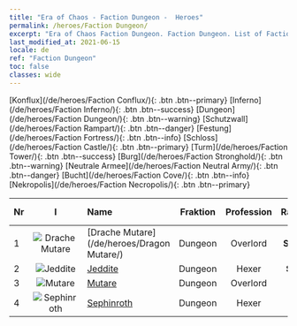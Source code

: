 ```yaml
---
title: "Era of Chaos - Faction Dungeon -  Heroes"
permalink: /heroes/Faction Dungeon/
excerpt: "Era of Chaos Faction Dungeon. Faction Dungeon. List of Faction  in Era of Chaos"
last_modified_at: 2021-06-15
locale: de
ref: "Faction Dungeon"
toc: false
classes: wide
---
```

 [Konflux](/de/heroes/Faction Conflux/){: .btn .btn--primary} [Inferno](/de/heroes/Faction Inferno/){: .btn .btn--success} [Dungeon](/de/heroes/Faction Dungeon/){: .btn .btn--warning} [Schutzwall](/de/heroes/Faction Rampart/){: .btn .btn--danger} [Festung](/de/heroes/Faction Fortress/){: .btn .btn--info} [Schloss](/de/heroes/Faction Castle/){: .btn .btn--primary} [Turm](/de/heroes/Faction Tower/){: .btn .btn--success} [Burg](/de/heroes/Faction Stronghold/){: .btn .btn--warning} [Neutrale Armee](/de/heroes/Faction Neutral Army/){: .btn .btn--danger} [Bucht](/de/heroes/Faction Cove/){: .btn .btn--info} [Nekropolis](/de/heroes/Faction Necropolis/){: .btn .btn--primary} 

  | Nr |  I |    Name    |  Fraktion  |  Profession   |  Rang  |    Specialty     | User Rate  | 
  |:---|:--:|:-----------|:-------:|:-------------:|:------:|:-----------------|:----:|
  | 1 | ![Drache Mutare](/images/h/h_MutareDrake.jpg) | [Drache Mutare](/de/heroes/Dragon Mutare/) | Dungeon | Overlord | **SSR** |  Drachenerwachen | SSR |
  | 2 | ![Jeddite](/images/h/h_Jeddite.jpg) | [Jeddite](/de/heroes/Jeddite/) | Dungeon | Hexer | **SR** |  Kreis des Lebens | SR |
  | 3 | ![Mutare](/images/h/h_Mutare.jpg) | [Mutare](/de/heroes/Mutare/) | Dungeon | Overlord | **R** |  Dungeon-Flut | R |
  | 4 | ![Sephinroth](/images/h/h_Sephinroth.jpg) | [Sephinroth](/de/heroes/Sephinroth/) | Dungeon | Hexer | **R** |  Kristallblick | R |

